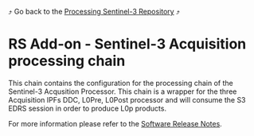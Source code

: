 :arrow_heading_up: Go back to the [Processing Sentinel-3 Repository](../README.md) :arrow_heading_up:

# RS Add-on - Sentinel-3 Acquisition processing chain

This chain contains the configuration for the processing chain of the Sentinel-3 Acqusition Processor. This chain is a wrapper for the three Acquisition IPFs DDC, L0Pre, 
L0Post processor and will consume the S3 EDRS session in order to produce L0p products.

For more information please refer to the [Software Release Notes](./doc/ReleaseNote.md).
